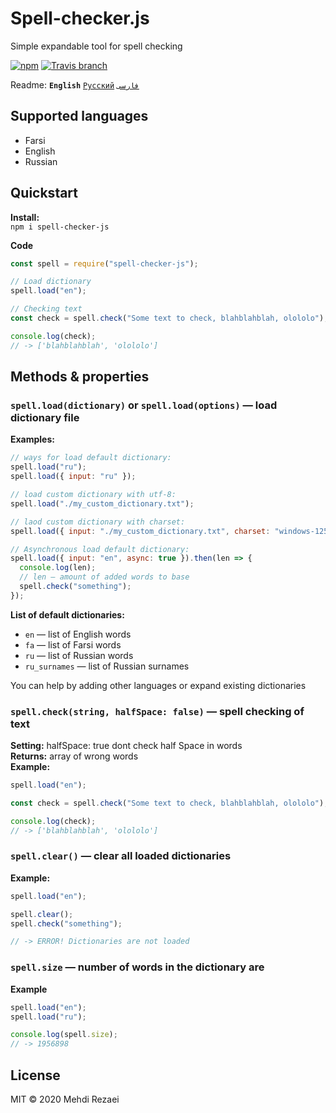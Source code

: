 # Spell-checker.js

Simple expandable tool for spell checking

[![npm](https://img.shields.io/npm/v/@mehdiraized/spell-checker-js.svg?style=flat-square)](https://www.npmjs.com/package/@mehdiraized/spell-checker-js)
[![Travis branch](https://img.shields.io/travis/mehdiraized/spell-checker.js/master.svg?style=flat-square)](https://travis-ci.org/mehdiraized/spell-checker.js)

Readme: **`English`** [`Русский`](README.RU.md) [`فارسی`](README.FA.md)

## Supported languages

- Farsi
- English
- Russian

## Quickstart

**Install:**  
`npm i spell-checker-js`

**Code**

```js
const spell = require("spell-checker-js");

// Load dictionary
spell.load("en");

// Checking text
const check = spell.check("Some text to check, blahblahblah, olololo");

console.log(check);
// -> ['blahblahblah', 'olololo']
```

## Methods & properties

### `spell.load(dictionary)` or `spell.load(options)` — load dictionary file

**Examples:**

```js
// ways for load default dictionary:
spell.load("ru");
spell.load({ input: "ru" });

// load custom dictionary with utf-8:
spell.load("./my_custom_dictionary.txt");

// laod custom dictionary with charset:
spell.load({ input: "./my_custom_dictionary.txt", charset: "windows-1251" });

// Asynchronous load default dictionary:
spell.load({ input: "en", async: true }).then(len => {
  console.log(len);
  // len — amount of added words to base
  spell.check("something");
});
```

**List of default dictionaries:**

- `en` — list of English words
- `fa` — list of Farsi words
- `ru` — list of Russian words
- `ru_surnames` — list of Russian surnames

You can help by adding other languages or expand existing dictionaries

### `spell.check(string, halfSpace: false)` — spell checking of text

**Setting:** halfSpace: true dont check half Space in words  
**Returns:** array of wrong words  
**Example:**

```js
spell.load("en");

const check = spell.check("Some text to check, blahblahblah, olololo");

console.log(check);
// -> ['blahblahblah', 'olololo']
```

### `spell.clear()` — clear all loaded dictionaries

**Example:**

```js
spell.load("en");

spell.clear();
spell.check("something");

// -> ERROR! Dictionaries are not loaded
```

### `spell.size` — number of words in the dictionary are

**Example**

```js
spell.load("en");
spell.load("ru");

console.log(spell.size);
// -> 1956898
```

## License

MIT © 2020 Mehdi Rezaei
